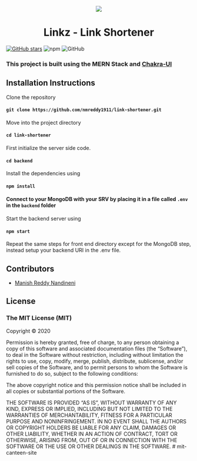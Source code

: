 <p align="center">
<img src="https://github.com/nmreddy1911/link-shortener/blob/main/frontend/public/logo192.png"/>
</p>

<h1 align="center">Linkz - Link Shortener</h1>

[![GitHub stars](https://img.shields.io/github/stars/nmreddy1911/link-shortener?style=social)](https://github.com/nmreddy1911/link-shortener/stargazers)
![npm](https://img.shields.io/npm/v/npm)
![GitHub](https://img.shields.io/github/license/nmreddy1911/link-shortener?logoColor=%23001202)

### This project is built using the MERN Stack and [Chakra-UI](https://chakra-ui.com/)

## Installation Instructions

Clone the repository

#### `git clone https://github.com/nmreddy1911/link-shortener.git`

Move into the project directory

#### `cd link-shortener`

First initialize the server side code.

#### `cd backend`

Install the dependencies using

#### `npm install`

#### Connect to your MongoDB with your SRV by placing it in a file called `.env` in the `backend` folder

Start the backend server using

#### `npm start`

Repeat the same steps for front end directory except for the MongoDB step, instead setup your backend URI in the .env file.

## Contributors

- [Manish Reddy Nandineni](https://nmreddy.ml)

## License

### The MIT License (MIT)

Copyright © 2020 <copyright holders>

Permission is hereby granted, free of charge, to any person obtaining a copy of this software and associated documentation files (the “Software”), to deal in the Software without restriction, including without limitation the rights to use, copy, modify, merge, publish, distribute, sublicense, and/or sell copies of the Software, and to permit persons to whom the Software is furnished to do so, subject to the following conditions:

The above copyright notice and this permission notice shall be included in all copies or substantial portions of the Software.

THE SOFTWARE IS PROVIDED “AS IS”, WITHOUT WARRANTY OF ANY KIND, EXPRESS OR IMPLIED, INCLUDING BUT NOT LIMITED TO THE WARRANTIES OF MERCHANTABILITY, FITNESS FOR A PARTICULAR PURPOSE AND NONINFRINGEMENT. IN NO EVENT SHALL THE AUTHORS OR COPYRIGHT HOLDERS BE LIABLE FOR ANY CLAIM, DAMAGES OR OTHER LIABILITY, WHETHER IN AN ACTION OF CONTRACT, TORT OR OTHERWISE, ARISING FROM, OUT OF OR IN CONNECTION WITH THE SOFTWARE OR THE USE OR OTHER DEALINGS IN THE SOFTWARE.
#   m i t - c a n t e e n - s i t e  
 